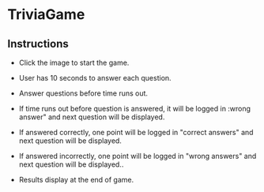 # TriviaGame

## Instructions

* Click the image to start the game.

* User has 10 seconds to answer each question.

* Answer questions before time runs out.

* If time runs out before question is answered, it will be logged in :wrong answer" and next question will be displayed.

* If answered correctly, one point will be logged in "correct answers" and next question will be displayed.

* If answered incorrectly, one point will be logged in "wrong answers" and next question will be displayed..

* Results display at the end of game.




